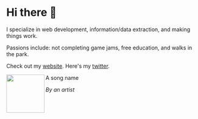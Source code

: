 # Hi there 👋

I specialize in web development, information/data extraction, and making things work.

Passions include: not completing game jams, free education, and walks in the park.

Check out my [website](https://willmeyers.net). Here's my [twitter](https://twitter.com/willmeyers_).

<img align="left" width="100" height="100" src="https://i.scdn.co/image/ab67616d00004851c8b4d3e989567cb13adf5e28">
A song name

*By an artist*

